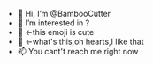 - 👋 Hi, I’m @BambooCutter
- 👀 I’m interested in ?
- 🌱 <-this emoji is cute
- 💞️ <-what's this,oh hearts,I like that
- 📫 You cant't reach me right now

<!---
BambooCutter/BambooCutter is a ✨ special ✨ repository because its `README.md` (this file) appears on your GitHub profile.
You can click the Preview link to take a look at your changes.
--->
